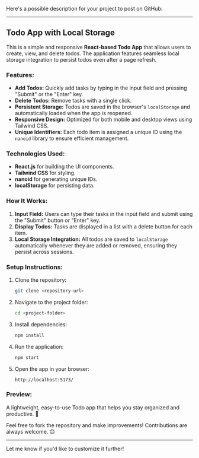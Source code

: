 Here's a possible description for your project to post on GitHub:

---

## Todo App with Local Storage

This is a simple and responsive **React-based Todo App** that allows users to create, view, and delete todos. The application features seamless local storage integration to persist todos even after a page refresh.

### Features:
- **Add Todos:** Quickly add tasks by typing in the input field and pressing "Submit" or the "Enter" key.
- **Delete Todos:** Remove tasks with a single click.
- **Persistent Storage:** Todos are saved in the browser's `localStorage` and automatically loaded when the app is reopened.
- **Responsive Design:** Optimized for both mobile and desktop views using Tailwind CSS.
- **Unique Identifiers:** Each todo item is assigned a unique ID using the `nanoid` library to ensure efficient management.

### Technologies Used:
- **React.js** for building the UI components.
- **Tailwind CSS** for styling.
- **nanoid** for generating unique IDs.
- **localStorage** for persisting data.

### How It Works:
1. **Input Field:** Users can type their tasks in the input field and submit using the "Submit" button or "Enter" key.
2. **Display Todos:** Tasks are displayed in a list with a delete button for each item.
3. **Local Storage Integration:** All todos are saved to `localStorage` automatically whenever they are added or removed, ensuring they persist across sessions.

### Setup Instructions:
1. Clone the repository:
   ```bash
   git clone <repository-url>
   ```
2. Navigate to the project folder:
   ```bash
   cd <project-folder>
   ```
3. Install dependencies:
   ```bash
   npm install
   ```
4. Run the application:
   ```bash
   npm start
   ```
5. Open the app in your browser:
   ```
   http://localhost:5173/
   ```

### Preview:
A lightweight, easy-to-use Todo app that helps you stay organized and productive. 🎯

Feel free to fork the repository and make improvements! Contributions are always welcome. 😊

---

Let me know if you'd like to customize it further!